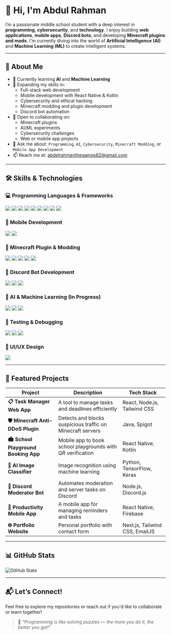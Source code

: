 # 👋 Hi, I'm Abdul Rahman

I’m a passionate middle school student with a deep interest in **programming**, **cybersecurity**, and **technology**. I enjoy building **web applications**, **mobile apps**, **Discord bots**, and developing **Minecraft plugins and mods**. I'm currently diving into the world of **Artificial Intelligence (AI)** and **Machine Learning (ML)** to create intelligent systems.

---

## 🚀 About Me

- 🔭 Currently learning **AI** and **Machine Learning**
- 🌱 Expanding my skills in:
  - Full-stack web development  
  - Mobile development with React Native & Kotlin  
  - Cybersecurity and ethical hacking  
  - Minecraft modding and plugin development  
  - Discord bot automation
- 🤝 Open to collaborating on:
  - Minecraft plugins  
  - AI/ML experiments  
  - Cybersecurity challenges  
  - Web or mobile app projects
- 💬 Ask me about: `Programming`, `AI`, `Cybersecurity`, `Minecraft Modding`, or `Mobile App Development`
- 📫 Reach me at: [abdelrahmanthegames82@gmail.com](mailto:abdelrahmanthegames82@gmail.com)

---

## 🛠️ Skills & Technologies

### 💻 Programming Languages & Frameworks
<p>
  <img src="https://img.shields.io/badge/Java-%23ED8B00?style=for-the-badge&logo=openjdk&logoColor=white" />
  <img src="https://img.shields.io/badge/Python-3670A0?style=for-the-badge&logo=python&logoColor=white" />
  <img src="https://img.shields.io/badge/HTML5-E34F26?style=for-the-badge&logo=html5&logoColor=white" />
  <img src="https://img.shields.io/badge/CSS3-1572B6?style=for-the-badge&logo=css3&logoColor=white" />
  <img src="https://img.shields.io/badge/JavaScript-F7DF1E?style=for-the-badge&logo=javascript&logoColor=black" />
  <img src="https://img.shields.io/badge/TypeScript-007ACC?style=for-the-badge&logo=typescript&logoColor=white" />
  <img src="https://img.shields.io/badge/React-20232A?style=for-the-badge&logo=react&logoColor=61DAFB" />
  <img src="https://img.shields.io/badge/Next.js-000000?style=for-the-badge&logo=next.js&logoColor=white" />
  <img src="https://img.shields.io/badge/Express.js-000000?style=for-the-badge&logo=express&logoColor=white" />
</p>

### 📱 Mobile Development
<p>
  <img src="https://img.shields.io/badge/React_Native-20232A?style=for-the-badge&logo=react&logoColor=61DAFB" />
  <img src="https://img.shields.io/badge/Kotlin-7F52FF?style=for-the-badge&logo=kotlin&logoColor=white" />
</p>

### 🧩 Minecraft Plugin & Modding
<p>
  <img src="https://img.shields.io/badge/Spigot-FFA500?style=for-the-badge&logo=spigotmc&logoColor=white" />
  <img src="https://img.shields.io/badge/Bukkit-FF9900?style=for-the-badge" />
  <img src="https://img.shields.io/badge/Paper-white?style=for-the-badge&logo=paper&logoColor=black" />
  <img src="https://img.shields.io/badge/Forge-333333?style=for-the-badge" />
  <img src="https://img.shields.io/badge/Fabric-5F5F5F?style=for-the-badge" />
</p>

### 🤖 Discord Bot Development
<p>
  <img src="https://img.shields.io/badge/Node.js-339933?style=for-the-badge&logo=node.js&logoColor=white" />
  <img src="https://img.shields.io/badge/Discord.js-5865F2?style=for-the-badge&logo=discord&logoColor=white" />
  <img src="https://img.shields.io/badge/Discord.py-7289DA?style=for-the-badge&logo=discord&logoColor=white" />
</p>

### 🧠 AI & Machine Learning (In Progress)
<p>
  <img src="https://img.shields.io/badge/TensorFlow-FF6F00?style=for-the-badge&logo=tensorflow&logoColor=white" />
  <img src="https://img.shields.io/badge/Keras-D00000?style=for-the-badge&logo=keras&logoColor=white" />
  <img src="https://img.shields.io/badge/Scikit--learn-F7931E?style=for-the-badge&logo=scikit-learn&logoColor=white" />
</p>

### 🧪 Testing & Debugging
<p>
  <img src="https://img.shields.io/badge/Manual%20Testing-blue?style=for-the-badge" />
  <img src="https://img.shields.io/badge/Automation%20Testing-green?style=for-the-badge" />
  <img src="https://img.shields.io/badge/UI%2FUX%20Testing-purple?style=for-the-badge" />
</p>

### 🎨 UI/UX Design
<p>
  <img src="https://img.shields.io/badge/Figma-F24E1E?style=for-the-badge&logo=figma&logoColor=white" />
</p>

---

## 💼 Featured Projects

| Project | Description | Tech Stack |
|--------|-------------|------------|
| **📋 Task Manager Web App** | A tool to manage tasks and deadlines efficiently | React, Node.js, Tailwind CSS |
| **🛡️ Minecraft Anti-DDoS Plugin** | Detects and blocks suspicious traffic on Minecraft servers | Java, Spigot |
| **🏟️ School Playground Booking App** | Mobile app to book school playgrounds with QR verification | React Native, Kotlin |
| **🧠 AI Image Classifier** | Image recognition using machine learning | Python, TensorFlow, Keras |
| **🤖 Discord Moderator Bot** | Automates moderation and server tasks on Discord | Node.js, Discord.js |
| **📱 Productivity Mobile App** | A mobile app for managing reminders and tasks | React Native, Firebase |
| **🌐 Portfolio Website** | Personal portfolio with contact form | Next.js, Tailwind CSS, EmailJS |

---

## 📊 GitHub Stats

![GitHub Stats](https://github-readme-stats.vercel.app/api?username=AbdulRahman&show_icons=true&theme=radical)

---

## 📬 Let’s Connect!

Feel free to explore my repositories or reach out if you'd like to collaborate or learn together!

> 🧩 *"Programming is like solving puzzles — the more you do it, the better you get!"*

